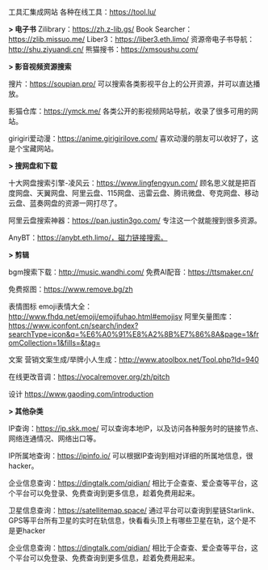 工具汇集成网站
各种在线工具：https://tool.lu/

**> 电子书**
Zilibrary：https://zh.z-lib.gs/
Book Searcher：https://zlib.missuo.me/
Liber3：https://liber3.eth.limo/
资源帝电子书导航：http://shu.ziyuandi.cn/
熊猫搜书：https://xmsoushu.com/


**> 影音视频资源搜索**

搜片：https://soupian.pro/
可以搜索各类影视平台上的公开资源，并可以直达播放。

影猫仓库：https://ymck.me/
各类公开的影视频网站导航，收录了很多可用的网站。

girigiri爱动漫：https://anime.girigirilove.com/
喜欢动漫的朋友可以收好了，这是个宝藏网站。

**> 搜网盘和下载**

十大网盘搜索引擎-凌风云：https://www.lingfengyun.com/
顾名思义就是把百度网盘、天翼网盘、阿里云盘、115网盘、迅雷云盘、腾讯微盘、夸克网盘、移动云盘、蓝奏网盘的资源一网打尽了。

阿里云盘搜索神器：https://pan.justin3go.com/
专注这一个就能搜到很多资源。

AnyBT：https://anybt.eth.limo/，磁力链接搜索。

**> 剪辑**

bgm搜索下载：http://music.wandhi.com/
免费AI配音：https://ttsmaker.cn/

免费抠图：https://www.remove.bg/zh

表情图标
emoji表情大全：http://www.fhdq.net/emoji/emojifuhao.html#emojisy
阿里矢量图库：https://www.iconfont.cn/search/index?searchType=icon&q=%E6%A0%91%E8%A2%8B%E7%86%8A&page=1&fromCollection=1&fills=&tag=

文案
营销文案生成/举牌小人生成：http://www.atoolbox.net/Tool.php?Id=940

在线更改音调：https://vocalremover.org/zh/pitch

设计
https://www.gaoding.com/introduction

**> 其他杂类**

IP查询：https://ip.skk.moe/
可以查询本地IP，以及访问各种服务时的链接节点、网络连通情况、网络出口等。

IP所属地查询：https://ipinfo.io/
可以根据IP查询到相对详细的所属地信息，很hacker。

企业信息查询：https://dingtalk.com/qidian/
相比于企查查、爱企查等平台，这个平台可以免登录、免费查询到更多信息，趁着免费用起来。

卫星信息查询：https://satellitemap.space/
通过平台可以查询到星链Starlink、GPS等平台所有卫星的实时在轨信息，快看看头顶上有哪些卫星在轨，这个是不是更hacker

企业信息查询：https://dingtalk.com/qidian/
相比于企查查、爱企查等平台，这个平台可以免登录、免费查询到更多信息，趁着免费用起来。